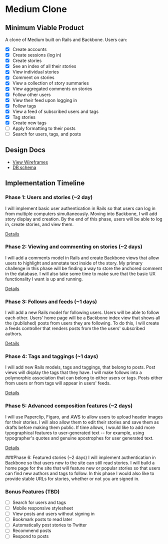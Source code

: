 # Medium Clone

## Minimum Viable Product
A clone of Medium built on Rails and Backbone. Users can:

- [x] Create accounts
- [x] Create sessions (log in)
- [x] Create stories
- [x] See an index of all their stories
- [x] View individual stories
- [x] Comment on stories
- [x] View a collection of story summaries
- [x] View aggregated comments on stories
- [x] Follow other users
- [x] View their feed upon logging in
- [x] Follow tags
- [x] View a feed of subscribed users and tags
- [x] Tag stories
- [x] Create new tags
- [ ] Apply formatting to their posts
- [ ] Search for users, tags, and posts

## Design Docs
* [View Wireframes][views]
* [DB schema][schema]

[views]: ./docs/views.md
[schema]: ./docs/schema.md

## Implementation Timeline

### Phase 1: Users and stories (~2 day)
I will implement basic user authentication in Rails so that users can log in from 
multiple computers simultaneously. Moving into Backbone, I will add story display 
and creation. By the end of this phase, users will be able to log in, create stories,
and view them.

[Details][phase-one]

### Phase 2: Viewing and commenting on stories (~2 days)
I will add a comments model in Rails and create Backbone views that allow
users to highlight and annotate text inside of the story. My primary challenge
in this phase will be finding a way to store the anchored comment in the database.
I will also take some time to make sure that the basic UX functionality I want
is up and running.

[Details][phase-two]

### Phase 3: Follows and feeds (~1 days)
I will add a new Rails model for following users. Users will be able to follow
each other. Users' home page will be a Backbone index view that shows all the
(published) posts from users they are following. To do this, I will create a
feeds controller that renders posts from the the users' subscribed authors.

[Details][phase-three]

### Phase 4: Tags and taggings (~1 days)
I will add new Rails models, tags and taggings, that belong to posts. Post views
will display the tags that they have. I will make follows into a polymorphic
association that can belong to either users or tags. Posts either from users or
from tags will appear in users' feeds.

[Details][phase-four]

### Phase 5: Advanced composition features (~2 days)
I will use Paperclip, Figaro, and AWS to allow users to upload header images for
their stories. I will also allow them to edit their stories and save them as drafts
before making them public. If time allows, I would like to add more typographical
features to user-generated text -- for example, using typographer's quotes and 
genuine apostrophes for user generated text.

[Details][phase-five]

###Phase 6: Featured stories (~2 days)
I will implement authentication in Backbone so that users new to the site can still
read stories. I will build a home page for the site that will feature new or popular
stories so that users can find new authors and tags to follow. In this phase I would
also like to provide stable URLs for stories, whether or not you are signed in.

### Bonus Features (TBD)
- [ ] Search for users and tags
- [ ] Mobile responsive stylesheet
- [ ] View posts and users without signing in
- [ ] Bookmark posts to read later
- [ ] Automatically post stories to Twitter
- [ ] Recommend posts
- [ ] Respond to posts

[phase-one]: ./docs/phases/phase1.md
[phase-two]: ./docs/phases/phase2.md
[phase-three]: ./docs/phases/phase3.md
[phase-four]: ./docs/phases/phase4.md
[phase-five]: ./docs/phases/phase5.md
